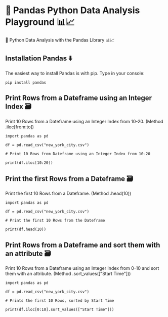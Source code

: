 # 🐍 Pandas Python Data Analysis Playground 📊📈
🐍 Python Data Analysis with the Pandas Library 📊📈

## Installation Pandas ⬇️ 
The easiest way to install Pandas is with pip. Type in your console:
```
pip install pandas
```

## Print Rows from a Dateframe using an Integer Index 🗃
Print 10 Rows from a Dateframe using an Integer Index from 10-20. (Method .iloc[from:to])
```
import pandas as pd

df = pd.read_csv("new_york_city.csv")

# Print 10 Rows from Dateframe using an Integer Index from 10-20

print(df.iloc[10:20])
```

## Print the first Rows from a Dateframe 🗃
Print the first 10 Rows from a Dateframe. (Method .head(10))
```
import pandas as pd

df = pd.read_csv("new_york_city.csv")

# Print the first 10 Rows from the Dateframe

print(df.head(10))
```


## Print Rows from a Dateframe and sort them with an attribute 🗃
Print 10 Rows from a Dateframe using an Integer Index from 0-10 and sort them with an attribute. (Method .sort_values(["Start Time"]))
```
import pandas as pd

df = pd.read_csv("new_york_city.csv")

# Prints the first 10 Rows, sorted by Start Time

print(df.iloc[0:10].sort_values(["Start Time"]))
```

